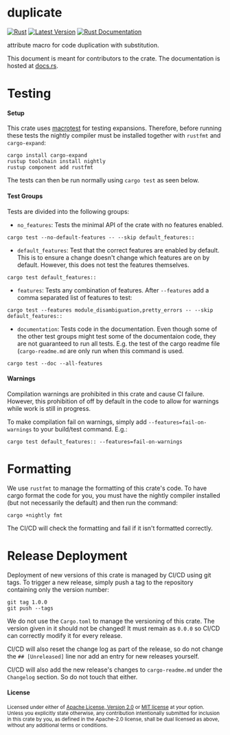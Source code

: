 duplicate
=============================

[![Rust](https://github.com/Emoun/duplicate/workflows/Rust/badge.svg)](https://github.com/Emoun/duplicate/actions)
[![Latest Version](https://img.shields.io/crates/v/duplicate.svg)](https://crates.io/crates/duplicate)
[![Rust Documentation](https://img.shields.io/badge/api-rustdoc-blue.svg)](https://docs.rs/duplicate)

attribute macro for code duplication with substitution.

This document is meant for contributors to the crate. The documentation is hosted at [docs.rs](https://docs.rs/duplicate).

# Testing

#### Setup

This crate uses [macrotest](https://crates.io/crates/macrotest) for testing expansions. 
Therefore, before running these tests the nightly compiler must be installed together with `rustfmt` and `cargo-expand`:

```
cargo install cargo-expand
rustup toolchain install nightly
rustup component add rustfmt
```

The tests can then be run normally using `cargo test` as seen below.

#### Test Groups

Tests are divided into the following groups:

- `no_features`:
Tests the minimal API of the crate with no features enabled. 

```
cargo test --no-default-features -- --skip default_features::
```

- `default_features`: 
Test that the correct features are enabled by default.
This is to ensure a change doesn't change which features are on by default.
However, this does not test the features themselves.

```
cargo test default_features::
```

- `features`:
Tests any combination of features. After `--features` add a comma separated list of features to test:

```
cargo test --features module_disambiguation,pretty_errors -- --skip default_features::
```

- `documentation`:
Tests code in the documentation. Even though some of the other test groups might test some of the documentaion code, they are not guaranteed to run all tests. E.g. the test of the cargo readme file (`cargo-readme.md` are only run when this command is used.
```
cargo test --doc --all-features
```

#### Warnings

Compilation warnings are prohibited in this crate and cause CI failure.
However, this prohibition of off by default in the code to allow for warnings while work is still in progress.

To make compilation fail on warnings, simply add `--features=fail-on-warnings` to your build/test command. E.g.:

```
cargo test default_features:: --features=fail-on-warnings
```

# Formatting

We use `rustfmt` to manage the formatting of this crate's code.
To have cargo format the code for you, you must have the nightly compiler installed (but not necessarily the default) and then run the command:

```
cargo +nightly fmt
```

The CI/CD will check the formatting and fail if it isn't formatted correctly.

# Release Deployment

Deployment of new versions of this crate is managed by CI/CD using git tags. 
To trigger a new release, simply push a tag to the repository containing only the version number:

```
git tag 1.0.0
git push --tags
```

We do not use the `Cargo.toml` to manage the versioning of this crate.
The version given in it should not be changed! 
It must remain as `0.0.0` so CI/CD can correctly modify it for every release.

CI/CD will also reset the change log as part of the release, so do not change the `## [Unreleased]` line nor add an entry for new releases yourself.

CI/CD will also add the new release's changes to `cargo-readme.md` under the `Changelog` section. So do not touch that either.

#### License

<sup>
Licensed under either of <a href="LICENSE-APACHE">Apache License, Version
2.0</a> or <a href="LICENSE-MIT">MIT license</a> at your option.
</sup>

<br>

<sub>
Unless you explicitly state otherwise, any contribution intentionally
submitted for inclusion in this crate by you, as defined in the Apache-2.0
license, shall be dual licensed as above, without any additional terms or
conditions.
</sub>

